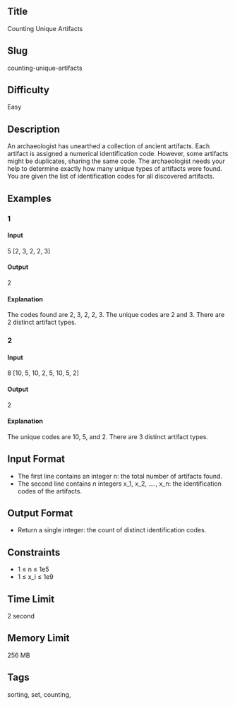 ## Title

Counting Unique Artifacts

## Slug

counting-unique-artifacts

## Difficulty

Easy

## Description

An archaeologist has unearthed a collection of ancient artifacts. Each artifact is assigned a numerical identification code. However, some artifacts might be duplicates, sharing the same code. The archaeologist needs your help to determine exactly how many unique types of artifacts were found. You are given the list of identification codes for all discovered artifacts.

## Examples

### 1

#### Input

5 
[2, 3, 2, 2, 3]

#### Output

2

#### Explanation

The codes found are 2, 3, 2, 2, 3. The unique codes are 2 and 3. There are 2 distinct artifact types.

### 2

#### Input

8 
[10, 5, 10, 2, 5, 10, 5, 2]


#### Output

2

#### Explanation
The unique codes are 10, 5, and 2. There are 3 distinct artifact types.
  

## Input Format  

- The first line contains an integer n: the total number of artifacts found.
- The second line contains $n$ integers x_1, x_2, ...., x_n: the identification codes of the artifacts.

## Output Format  

- Return a single integer: the count of distinct identification codes.  

## Constraints  

- 1 ≤ n ≤ 1e5
- 1 ≤ x_i ≤ 1e9

## Time Limit

2 second

## Memory Limit

256 MB

## Tags

sorting, set, counting, 